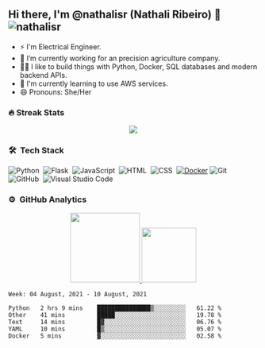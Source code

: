 ## Hi there, I'm @nathalisr (Nathali Ribeiro) 👋 <img src="https://komarev.com/ghpvc/?username=nathalisr&color=green" alt="nathalisr" /> 


- ⚡ I'm Electrical Engineer.
- 🔭 I’m currently working for an precision agriculture company.
- 👨‍💻 I like to build things with Python, Docker, SQL databases and modern backend APIs.
- 🌱 I'm currently learning to use AWS services.
- 😄 Pronouns: She/Her



### 🔥 Streak Stats
<p align="center"><img src="https://github-readme-streak-stats.herokuapp.com/?user=nathalisr&count_private=true&theme=dracula"/></p>

### 🛠 &nbsp;Tech Stack

![Python](https://img.shields.io/badge/-Python-05122A?style=flat&logo=python)&nbsp;
![Flask](https://img.shields.io/badge/-Flask-05122A?style=flat&logo=flask)&nbsp;
![JavaScript](https://img.shields.io/badge/-JavaScript-05122A?style=flat&logo=javascript)&nbsp;
![HTML](https://img.shields.io/badge/-HTML-05122A?style=flat&logo=HTML5)&nbsp;
![CSS](https://img.shields.io/badge/-CSS-05122A?style=flat&logo=CSS3&logoColor=1572B6)&nbsp;
[![Docker](https://img.shields.io/badge/-Docker-black?style=flat&logo=docker&link=https://github.com/BRdhanani)](https://github.com/BRdhanani) 
![Git](https://img.shields.io/badge/-Git-05122A?style=flat&logo=git)&nbsp;
![GitHub](https://img.shields.io/badge/-GitHub-05122A?style=flat&logo=github)&nbsp;
![Visual Studio Code](https://img.shields.io/badge/-Visual%20Studio%20Code-05122A?style=flat&logo=visual-studio-code&logoColor=007ACC)&nbsp;


### ⚙️ &nbsp;GitHub Analytics

<p align="center">
<a href="https://github.com/nathalisr">
  <img height="140em" src="https://github-readme-stats-eight-theta.vercel.app/api?username=nathalisr&show_icons=true&theme=dracula&include_all_commits=true&count_private=true&show_owner=true"/>
  <img height="110em" src="https://github-readme-stats-eight-theta.vercel.app/api/top-langs/?username=nathalisr&layout=compact&langs_count=8&theme=dracula"/>
<!--   <img src="https://github.com/nathalisr/nathalisr/blob/main/images/stat.svg" alt="nathalisr WakaTime Activity"/> -->
</a>
</p>

<!--START_SECTION:waka-->
```text
Week: 04 August, 2021 - 10 August, 2021

Python   2 hrs 9 mins    ███████████████▒░░░░░░░░░   61.22 % 
Other    41 mins         █████░░░░░░░░░░░░░░░░░░░░   19.78 % 
Text     14 mins         █▓░░░░░░░░░░░░░░░░░░░░░░░   06.76 % 
YAML     10 mins         █▒░░░░░░░░░░░░░░░░░░░░░░░   05.07 % 
Docker   5 mins          ▓░░░░░░░░░░░░░░░░░░░░░░░░   02.58 % 
```
<!--END_SECTION:waka-->

<!--
**nathalisr/nathalisr** is a ✨ _special_ ✨ repository because its `README.md` (this file) appears on your GitHub profile.

Here are some ideas to get you started:

- 🔭 I’m currently working on SmartAgri company.
- 🌱 I'm currently learning to use AWS services.
- 👯 I’m looking to collaborate on ...
- 🤔 I’m looking for help with ...
- 💬 Ask me about ...
- 📫 How to reach me: ...
- 😄 Pronouns: ...
- ⚡ Fun fact: ...
-->
